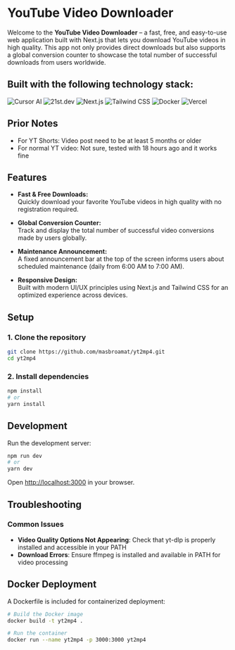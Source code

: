 # YouTube Video Downloader

Welcome to the **YouTube Video Downloader** – a fast, free, and easy-to-use web application built with Next.js that lets you download YouTube videos in high quality. This app not only provides direct downloads but also supports a global conversion counter to showcase the total number of successful downloads from users worldwide.

## Built with the following technology stack:

![Cursor AI](https://img.shields.io/badge/Cursor%20AI-FF007F?style=for-the-badge&logo=OpenAI&logoColor=white)
![21st.dev](https://img.shields.io/badge/21st.dev-000000?style=for-the-badge)
![Next.js](https://img.shields.io/badge/Next.js-000000?style=for-the-badge&logo=next.js&logoColor=white)
![Tailwind CSS](https://img.shields.io/badge/Tailwind_CSS-06B6D4?style=for-the-badge&logo=tailwind-css&logoColor=white)
![Docker](https://img.shields.io/badge/Docker-2496ED?style=for-the-badge&logo=docker&logoColor=white)
![Vercel](https://img.shields.io/badge/Vercel-000000?style=for-the-badge&logo=vercel&logoColor=white)

## Prior Notes

- For YT Shorts: Video post need to be at least 5 months or older
- For normal YT video: Not sure, tested with 18 hours ago and it works fine

## Features

- **Fast & Free Downloads:**  
  Quickly download your favorite YouTube videos in high quality with no registration required.

- **Global Conversion Counter:**  
  Track and display the total number of successful video conversions made by users globally.

- **Maintenance Announcement:**  
  A fixed announcement bar at the top of the screen informs users about scheduled maintenance (daily from 6:00 AM to 7:00 AM).

- **Responsive Design:**  
  Built with modern UI/UX principles using Next.js and Tailwind CSS for an optimized experience across devices.

## Setup

### 1. Clone the repository

```bash
git clone https://github.com/masbroamat/yt2mp4.git
cd yt2mp4
```

### 2. Install dependencies

```bash
npm install
# or
yarn install
```

## Development

Run the development server:

```bash
npm run dev
# or
yarn dev
```

Open [http://localhost:3000](http://localhost:3000) in your browser.

## Troubleshooting

### Common Issues

- **Video Quality Options Not Appearing**: Check that yt-dlp is properly installed and accessible in your PATH
- **Download Errors**: Ensure ffmpeg is installed and available in PATH for video processing

## Docker Deployment

A Dockerfile is included for containerized deployment:

```bash
# Build the Docker image
docker build -t yt2mp4 .

# Run the container
docker run --name yt2mp4 -p 3000:3000 yt2mp4
```
